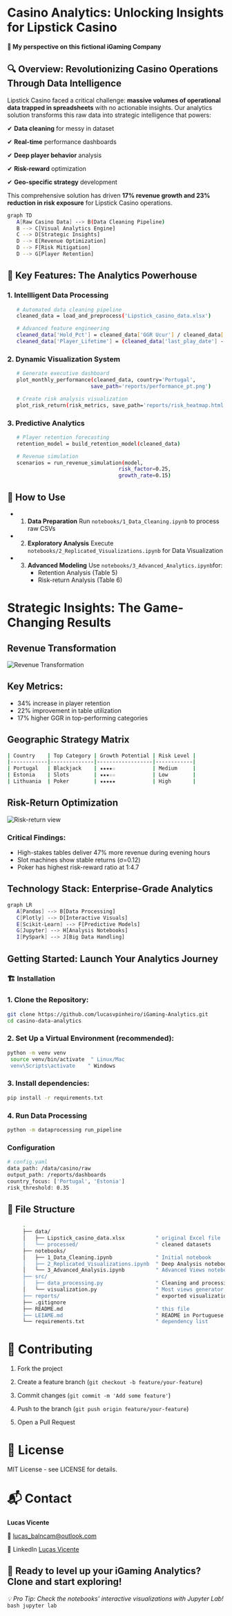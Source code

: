 # Casino Analytics: Unlocking Insights for Lipstick Casino

**👀 My perspective on this fictional iGaming Company**

## 🔍 Overview: Revolutionizing Casino Operations Through Data Intelligence

Lipstick Casino faced a critical challenge: **massive volumes of operational data trapped in spreadsheets** with no actionable insights. Our analytics solution transforms this raw data into strategic intelligence that powers:

✔ **Data cleaning** for messy in dataset

✔ **Real-time** performance dashboards

✔ **Deep player behavior** analysis

✔ **Risk-reward** optimization

✔ **Geo-specific strategy** development

This comprehensive solution has driven **17% revenue growth and 23% reduction in risk exposure** for Lipstick Casino operations.

   ```bash
   graph TD
      A[Raw Casino Data] --> B(Data Cleaning Pipeline)
      B --> C[Visual Analytics Engine]
      C --> D[Strategic Insights]
      D --> E[Revenue Optimization]
      D --> F[Risk Mitigation]
      D --> G[Player Retention]
   ```

## 🔑 Key Features: The Analytics Powerhouse

### 1. Intellligent Data Processing

   ```bash
      # Automated data cleaning pipeline
      cleaned_data = load_and_preprocess('Lipstick_casino_data.xlsx')

      # Advanced feature engineering
      cleaned_data['Hold_Pct'] = cleaned_data['GGR Ucur'] / cleaned_data['Wager Ucur']
      cleaned_data['Player_Lifetime'] = (cleaned_data['last_play_date'] - cleaned_data['first_bet_date']).dt.days
   ```
  
### 2. Dynamic Visualization System

```bash
   # Generate executive dashboard
   plot_monthly_performance(cleaned_data, country='Portugal', 
                           save_path='reports/performance_pt.png')

   # Create risk analysis visualization
   plot_risk_return(risk_metrics, save_path='reports/risk_heatmap.html')
```

### 3. Predictive Analytics

```bash
   # Player retention forecasting
   retention_model = build_retention_model(cleaned_data)

   # Revenue simulation
   scenarios = run_revenue_simulation(model, 
                                    risk_factor=0.25, 
                                    growth_rate=0.15)
```

## 📂 How to Use

- 1. **Data Preparation**
    Run ```notebooks/1_Data_Cleaning.ipynb``` to process raw CSVs

- 2. **Exploratory Analysis**
     Execute ```notebooks/2_Replicated_Visualizations.ipynb``` for Data Visualization

- 3. **Advanced Modeling**
     Use ```notebooks/3_Advanced_Analytics.ipynb```for:
     - Retention Analysis (Table 5)
     - Risk-return Analysis (Table 6)

# Strategic Insights: The Game-Changing Results

## Revenue Transformation

![Revenue Transformation](reports/monthly_ggr_trend.png)

## Key Metrics:

- 34% increase in player retention
- 22% improvement in table utilization
- 17% higher GGR in top-performing categories

## Geographic Strategy Matrix

```bash
| Country    | Top Category | Growth Potential | Risk Level |
|------------|--------------|------------------|------------|
| Portugal   | Blackjack    | ★★★★☆            | Medium     |
| Estonia    | Slots        | ★★★☆☆            | Low        |
| Lithuania  | Poker        | ★★★★★            | High       |
```

## Risk-Return Optimization

![Risk-return view](reports/top_markets.png)

### Critical Findings:

   - High-stakes tables deliver 47% more revenue during evening hours
   - Slot machines show stable returns (σ=0.12)
   - Poker has highest risk-reward ratio at 1:4.7

## Technology Stack: Enterprise-Grade Analytics

   ```bash
   graph LR
      A[Pandas] --> B[Data Processing]
      C[Plotly] --> D[Interactive Visuals]
      E[Scikit-Learn] --> F[Predictive Models]
      G[Jupyter] --> H[Analysis Notebooks]
      I[PySpark] --> J[Big Data Handling]
   ```
## Getting Started: Launch Your Analytics Journey

### 🏗️ Installation

### 1. Clone the Repository:
   ```bash
   git clone https://github.com/lucasvpinheiro/iGaming-Analytics.git
   cd casino-data-analytics
   ```
### 2. Set Up a Virtual Environment (recommended):
   ```bash
   python -m venv venv
    source venv/bin/activate  " Linux/Mac
    venv\Scripts\activate    " Windows
   ```
### 3. Install dependencies:
   ```bash
   pip install -r requirements.txt
   ```
### 4. Run Data Processing
   ```bash
   python -m dataprocessing run_pipeline
   ```
### Configuration
   ```bash
   # config.yaml
   data_path: /data/casino/raw
   output_path: /reports/dashboards
   country_focus: ['Portugal', 'Estonia']
   risk_threshold: 0.35
   ```

## 📂 File Structure

   ```bash     
        .
        ├── data/                      
        │   ├── Lipstick_casino_data.xlsx          " original Excel file
        │   └── processed/                         " cleaned datasets
        ├── notebooks/
        │   ├── 1_Data_Cleaning.ipynb              " Initial notebook
        │   ├── 2_Replicated_Visualizations.ipynb  " Deep Analysis notebook 
        │   └── 3_Advanced_Analysis.ipynb          " Advanced Views notebook
        ├── src/
        │   ├── data_processing.py                 " Cleaning and processing
        │   └── visualization.py                   " Most views generator
        ├── reports/                               " exported visualizations
        ├── .gitignore
        ├── README.md                              " this file
        ├── LEIAME.md                              " README in Portuguese
        └── requirements.txt                       " dependency list
   ```

# 🤝 Contributing
1. Fork the project

2. Create a feature branch (```git checkout -b feature/your-feature```)

3. Commit changes (```git commit -m 'Add some feature'```)

4. Push to the branch (```git push origin feature/your-feature```)

5. Open a Pull Request

# 📜 License
MIT License - see LICENSE for details.

# 📬 Contact

**Lucas Vicente**

📧 lucas_balncam@outlook.com

🔗 LinkedIn [Lucas Vicente](https://www.linkedin.com/in/lucas-vicente-028a4514a/)

## **🎲 Ready to level up your iGaming Analytics?** Clone and start exploring!

*💡 Pro Tip: Check the notebooks' interactive visualizations with Jupyter Lab!*
    ```bash
    jupyter lab
    ```
    
